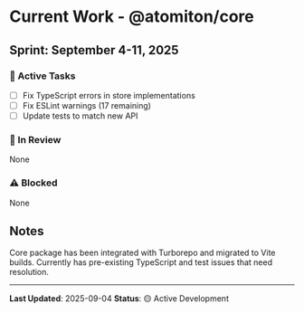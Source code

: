 # Current Work - @atomiton/core

## Sprint: September 4-11, 2025

### 🚀 Active Tasks

- [ ] Fix TypeScript errors in store implementations
- [ ] Fix ESLint warnings (17 remaining)
- [ ] Update tests to match new API

### 🔄 In Review

None

### ⚠️ Blocked

None

## Notes

Core package has been integrated with Turborepo and migrated to Vite builds. Currently has pre-existing TypeScript and test issues that need resolution.

---

**Last Updated**: 2025-09-04
**Status**: 🟡 Active Development
